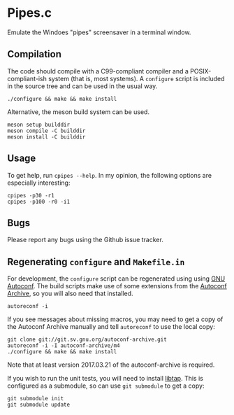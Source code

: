 # Pipes.c

Emulate the Windoes "pipes" screensaver in a terminal window.

## Compilation

The code should compile with a C99-compliant compiler and a POSIX-compliant-ish
system (that is, most systems). A `configure` script is included in the source
tree and can be used in the usual way.

    ./configure && make && make install

Alternative, the meson build system can be used.

    meson setup builddir
    meson compile -C builddir
    meson install -C builddir

## Usage

To get help, run `cpipes --help`. In my opinion, the following options are
especially interesting:

    cpipes -p30 -r1
    cpipes -p100 -r0 -i1

## Bugs

Please report any bugs using the Github issue tracker.

## Regenerating `configure` and `Makefile.in`

For development, the `configure` script can be regenerated using using [GNU
Autoconf][autoconf]. The build scripts make use of some extensions from the
[Autoconf Archive][autoconf-archive], so you will also need that installed.

    autoreconf -i

If you see messages about missing macros, you may need to get a copy of the
Autoconf Archive manually and tell `autoreconf` to use the local copy:

    git clone git://git.sv.gnu.org/autoconf-archive.git
    autoreconf -i -I autoconf-archive/m4
    ./configure && make && make install

Note that at least version 2017.03.21 of the autoconf-archive is required.

If you wish to run the unit tests, you will need to install [libtap][libtap].
This is configured as a submodule, so can use `git submodule` to get a copy:

    git submodule init
    git submodule update

[autoconf]: https://www.gnu.org/software/autoconf/autoconf.html
[autoconf-archive]: https://www.gnu.org/software/autoconf-archive/
[libtap]: https://github.com/zorgnax/libtap
